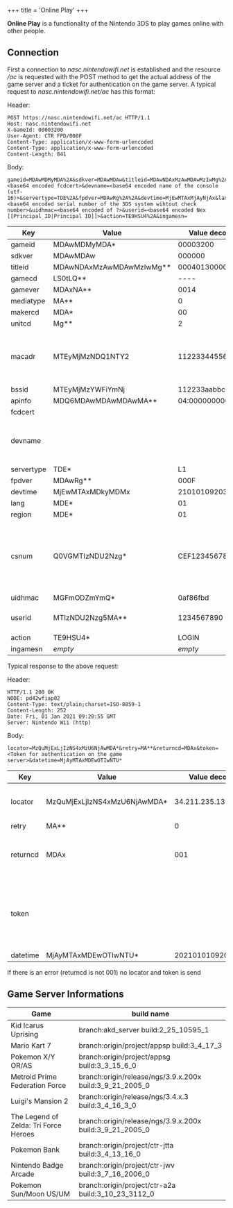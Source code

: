 +++
title = 'Online Play'
+++

**Online Play** is a functionality of the Nintendo 3DS to play games
online with other people.

## Connection

First a connection to *nasc.nintendowifi.net* is established and the
resource */ac* is requested with the POST method to get the actual
address of the game server and a ticket for authentication on the game
server.
A typical request to *nasc.nintendowifi.net/ac* has this format:

Header:

    POST https://nasc.nintendowifi.net/ac HTTP/1.1
    Host: nasc.nintendowifi.net
    X-GameId: 00003200
    User-Agent: CTR FPD/000F
    Content-Type: application/x-www-form-urlencoded
    Content-Type: application/x-www-form-urlencoded
    Content-Length: 841

Body:

    gameid=MDAwMDMyMDA%2A&sdkver=MDAwMDAw&titleid=MDAwNDAxMzAwMDAwMzIwMg%2A%2A&gamecd=LS0tLQ%2A%2A&gamever=MDAxNA%2A%2A&mediatype=MA%2A%2A&makercd=MDA%2A&unitcd=Mg%2A%2A&macadr=MTEyMjMzNDQ1NTY2&bssid=MTEyMjMzYWFiYmNj&apinfo=MDQ6MDAwMDAwMDAwMA%2A%2A&fcdcert=<base64 encoded fcdcert>&devname=<base64 encoded name of the console (utf-16)>&servertype=TDE%2A&fpdver=MDAwRg%2A%2A&devtime=MjEwMTAxMjAyNjAx&lang=MDE%2A&region=MDI%2A&csnum=<base64 encoded serial number of the 3DS system wihtout check number>&uidhmac=<base64 encoded of ?>&userid=<base64 encoded Nex [[Principal_ID|Principal ID]]>&action=TE9HSU4%2A&ingamesn=

| Key        | Value                      | Value decoded    | Notes                                                                     |
|------------|----------------------------|------------------|---------------------------------------------------------------------------|
| gameid     | MDAwMDMyMDA\*              | 00003200         |                                                                           |
| sdkver     | MDAwMDAw                   | 000000           |                                                                           |
| titleid    | MDAwNDAxMzAwMDAwMzIwMg\*\* | 0004013000003202 |                                                                           |
| gamecd     | LS0tLQ\*\*                 | ----             |                                                                           |
| gamever    | MDAxNA\*\*                 | 0014             |                                                                           |
| mediatype  | MA\*\*                     | 0                |                                                                           |
| makercd    | MDA\*                      | 00               |                                                                           |
| unitcd     | Mg\*\*                     | 2                |                                                                           |
| macadr     | MTEyMjMzNDQ1NTY2           | 112233445566     | MAC address of the console. Only the digits                               |
| bssid      | MTEyMjMzYWFiYmNj           | 112233aabbcc     |                                                                           |
| apinfo     | MDQ6MDAwMDAwMDAwMA\*\*     | 04:0000000000    |                                                                           |
| fcdcert    |                            |                  |                                                                           |
| devname    |                            |                  | Name of the console in UTF-16                                             |
| servertype | TDE\*                      | L1               |                                                                           |
| fpdver     | MDAwRg\*\*                 | 000F             |                                                                           |
| devtime    | MjEwMTAxMDkyMDMx           | 210101092031     |                                                                           |
| lang       | MDE\*                      | 01               |                                                                           |
| region     | MDE\*                      | 01               |                                                                           |
| csnum      | Q0VGMTIzNDU2Nzg\*          | CEF12345678      | [Serial number](Serials "wikilink") of the device without the check digit |
| uidhmac    | MGFmODZmYmQ\*              | 0af86fbd         |                                                                           |
| userid     | MTIzNDU2Nzg5MA\*\*         | 1234567890       | Nex [Principal ID](Principal_ID "wikilink")                               |
| action     | TE9HSU4\*                  | LOGIN            |                                                                           |
| ingamesn   | *empty*                    | *empty*          |                                                                           |

Typical response to the above request:

Header:

    HTTP/1.1 200 OK
    NODE: pd42wfiap02
    Content-Type: text/plain;charset=ISO-8859-1
    Content-Length: 252
    Date: Fri, 01 Jan 2021 09:20:55 GMT
    Server: Nintendo Wii (http)

Body:

    locator=MzQuMjExLjIzNS4xMzU6NjAwMDA*&retry=MA**&returncd=MDAx&token=<Token for authentication on the game server>&datetime=MjAyMTAxMDEwOTIwNTU*

| Key      | Value                         | Value decoded        | Notes                                                                                          |
|----------|-------------------------------|----------------------|------------------------------------------------------------------------------------------------|
| locator  | MzQuMjExLjIzNS4xMzU6NjAwMDA\* | 34.211.235.135:60000 | IP address and port of the game server                                                         |
| retry    | MA\*\*                        | 0                    |                                                                                                |
| returncd | MDAx                          | 001                  | 001 for success. 119 if there is an update required                                            |
| token    |                               |                      | Token for authentication on the game server. This token cannot be verified by the Nintendo 3DS |
| datetime | MjAyMTAxMDEwOTIwNTU\*         | 20210101092055       |                                                                                                |

If there is an error (returncd is not 001) no locator and token is send

## Game Server Informations

| Game                                  | build name                                               |
|---------------------------------------|----------------------------------------------------------|
| Kid Icarus Uprising                   | branch:akd_server build:2_25_10595_1                     |
| Mario Kart 7                          | branch:origin/project/appsp build:3_4_17_3               |
| Pokemon X/Y OR/AS                     | branch:origin/project/appsg build:3_3_15_6_0             |
| Metroid Prime Federation Force        | branch:origin/release/ngs/3.9.x.200x build:3_9_21_2005_0 |
| Luigi's Mansion 2                     | branch:origin/release/ngs/3.4.x.3 build:3_4_16_3_0       |
| The Legend of Zelda: Tri Force Heroes | branch:origin/release/ngs/3.9.x.200x build:3_9_21_2005_0 |
| Pokemon Bank                          | branch:origin/project/ctr-jtta build:3_4_13_16_0         |
| Nintendo Badge Arcade                 | branch:origin/project/ctr-jwv build:3_7_16_2006_0        |
| Pokemon Sun/Moon US/UM                | branch:origin/project/ctr-a2a build:3_10_23_3112_0       |
